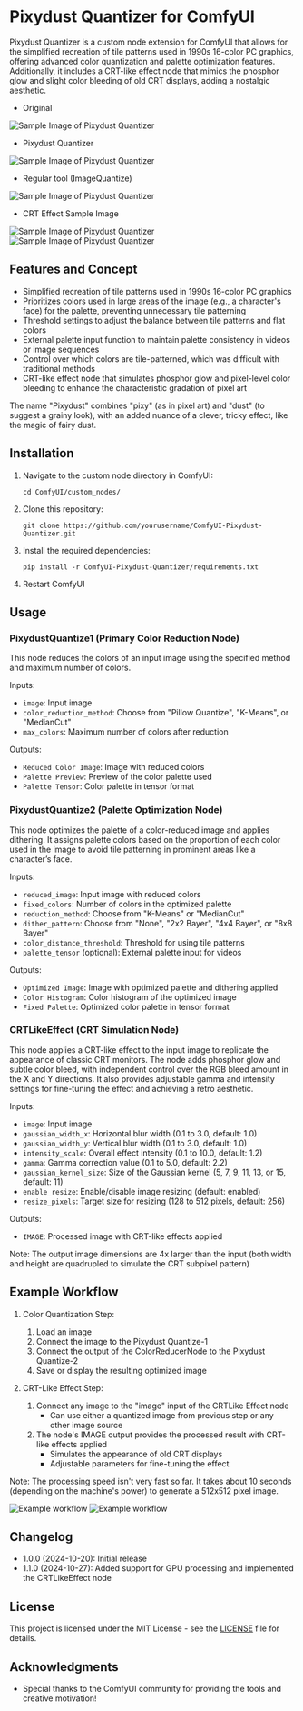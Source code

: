 # Pixydust Quantizer for ComfyUI

Pixydust Quantizer is a custom node extension for ComfyUI that allows for the simplified recreation of tile patterns used in 1990s 16-color PC graphics, offering advanced color quantization and palette optimization features.
Additionally, it includes a CRT-like effect node that mimics the phosphor glow and slight color bleeding of old CRT displays, adding a nostalgic aesthetic.

- Original

![Sample Image of Pixydust Quantizer](images/sample_img_02.png)

- Pixydust Quantizer

![Sample Image of Pixydust Quantizer](images/sample_img_03.png)

- Regular tool  (ImageQuantize)

![Sample Image of Pixydust Quantizer](images/sample_img_04.png)

- CRT Effect Sample Image

![Sample Image of Pixydust Quantizer](images/CRT_sample1.png)
![Sample Image of Pixydust Quantizer](images/CRT_sample2.png)

## Features and Concept

- Simplified recreation of tile patterns used in 1990s 16-color PC graphics
- Prioritizes colors used in large areas of the image (e.g., a character's face) for the palette, preventing unnecessary tile patterning
- Threshold settings to adjust the balance between tile patterns and flat colors
- External palette input function to maintain palette consistency in videos or image sequences
- Control over which colors are tile-patterned, which was difficult with traditional methods
- CRT-like effect node that simulates phosphor glow and pixel-level color bleeding to enhance the characteristic gradation of pixel art

The name "Pixydust" combines "pixy" (as in pixel art) and "dust" (to suggest a grainy look), with an added nuance of a clever, tricky effect, like the magic of fairy dust.

## Installation

1. Navigate to the custom node directory in ComfyUI:
   ```
   cd ComfyUI/custom_nodes/
   ```

2. Clone this repository:
   ```
   git clone https://github.com/yourusername/ComfyUI-Pixydust-Quantizer.git
   ```

3. Install the required dependencies:
   ```
   pip install -r ComfyUI-Pixydust-Quantizer/requirements.txt
   ```

4. Restart ComfyUI

## Usage

### PixydustQuantize1 (Primary Color Reduction Node)

This node reduces the colors of an input image using the specified method and maximum number of colors.

Inputs:
- `image`: Input image
- `color_reduction_method`: Choose from "Pillow Quantize", "K-Means", or "MedianCut"
- `max_colors`: Maximum number of colors after reduction

Outputs:
- `Reduced Color Image`: Image with reduced colors
- `Palette Preview`: Preview of the color palette used
- `Palette Tensor`: Color palette in tensor format

### PixydustQuantize2 (Palette Optimization Node)

This node optimizes the palette of a color-reduced image and applies dithering. It assigns palette colors based on the proportion of each color used in the image to avoid tile patterning in prominent areas like a character’s face.

Inputs:
- `reduced_image`: Input image with reduced colors
- `fixed_colors`: Number of colors in the optimized palette
- `reduction_method`: Choose from "K-Means" or "MedianCut"
- `dither_pattern`: Choose from "None", "2x2 Bayer", "4x4 Bayer", or "8x8 Bayer"
- `color_distance_threshold`: Threshold for using tile patterns
- `palette_tensor` (optional): External palette input for videos

Outputs:
- `Optimized Image`: Image with optimized palette and dithering applied
- `Color Histogram`: Color histogram of the optimized image
- `Fixed Palette`: Optimized color palette in tensor format

### CRTLikeEffect (CRT Simulation Node)

This node applies a CRT-like effect to the input image to replicate the appearance of classic CRT monitors. The node adds phosphor glow and subtle color bleed, with independent control over the RGB bleed amount in the X and Y directions. It also provides adjustable gamma and intensity settings for fine-tuning the effect and achieving a retro aesthetic.

Inputs:
- `image`: Input image
- `gaussian_width_x`: Horizontal blur width (0.1 to 3.0, default: 1.0)
- `gaussian_width_y`: Vertical blur width (0.1 to 3.0, default: 1.0)
- `intensity_scale`: Overall effect intensity (0.1 to 10.0, default: 1.2)
- `gamma`: Gamma correction value (0.1 to 5.0, default: 2.2)
- `gaussian_kernel_size`: Size of the Gaussian kernel (5, 7, 9, 11, 13, or 15, default: 11)
- `enable_resize`: Enable/disable image resizing (default: enabled)
- `resize_pixels`: Target size for resizing (128 to 512 pixels, default: 256)

Outputs:
- `IMAGE`: Processed image with CRT-like effects applied

Note: The output image dimensions are 4x larger than the input (both width and height are quadrupled to simulate the CRT subpixel pattern)

## Example Workflow

1. Color Quantization Step:
   1. Load an image
   2. Connect the image to the Pixydust Quantize-1
   3. Connect the output of the ColorReducerNode to the Pixydust Quantize-2
   4. Save or display the resulting optimized image

2. CRT-Like Effect Step:
   1. Connect any image to the "image" input of the CRTLike Effect node 
      - Can use either a quantized image from previous step or any other image source
   2. The node's IMAGE output provides the processed result with CRT-like effects applied
      - Simulates the appearance of old CRT displays
      - Adjustable parameters for fine-tuning the effect

Note: The processing speed isn't very fast so far. It takes about 10 seconds (depending on the machine's power) to generate a 512x512 pixel image.

![Example workflow](workflow.png)
![Example workflow](CRTLike_workflow.png)

## Changelog
- 1.0.0 (2024-10-20): Initial release
- 1.1.0 (2024-10-27): Added support for GPU processing and implemented the CRTLikeEffect node

## License

This project is licensed under the MIT License - see the [LICENSE](LICENCE.txt) file for details.

## Acknowledgments

- Special thanks to the ComfyUI community for providing the tools and creative motivation!

